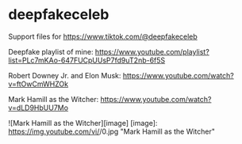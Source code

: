 # deepfakeceleb
Support files for https://www.tiktok.com/@deepfakeceleb

Deepfake playlist of mine: https://www.youtube.com/playlist?list=PLc7mKAo-647FUCpUUsP7fd9uT2nb-6f5S

Robert Downey Jr. and Elon Musk: https://www.youtube.com/watch?v=ftOwCmWHZOk

Mark Hamill as the Witcher: https://www.youtube.com/watch?v=dLD9HbUU7Mo

![Mark Hamill as the Witcher][image]
[image]: https://img.youtube.com/vi/<dLD9HbUU7Mo>/0.jpg "Mark Hamill as the Witcher"
